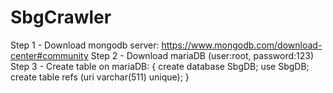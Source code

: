 # SbgCrawler
Step 1 - Download mongodb server: https://www.mongodb.com/download-center#community
Step 2 - Download mariaDB (user:root, password:123)
Step 3 - Create table on mariaDB:
{
create database SbgDB;
use SbgDB;
create table refs (uri varchar(511) unique);
}
